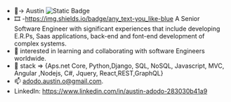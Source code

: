 - 👋-> Austin <img alt="Static Badge" src="[https://img.shields.io/badge](https://img.shields.io/badge/LinkedIn-0077B5?style=for-the-badge&logo=linkedin&logoColor=white)/">  
- 🎞️ -https://img.shields.io/badge/any_text-you_like-blue A Senior Software Engineer with significant experiences that include developing E.R.Ps, Saas applications, back-end and font-end development of complex systems. 
- 👀 interested in learning and collaborating with software Engineers worldwide.
- 🌱 stack => {Aps.net Core, Python,Django, SQL, NoSQL, Javascript, MVC, Angular ,Nodejs, C#, Jquery, React,REST,GraphQL}
- 📫  adodo.austin.o@gmail.com.
- LinkedIn: [https://www.linkedin.com/in/austin-adodo-283030b41a9 ](https://www.linkedin.com/in/austin-adodo-2855b41a9/)

<!---
AustinAdodo/AustinAdodo is a ✨ special ✨ repository because its `README.md` (this file) appears on your GitHub profile.
You can click the Preview link to take a look at your changes.
--->
